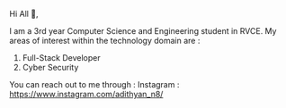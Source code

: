 Hi All 👋,

I am a 3rd year Computer Science and Engineering student in RVCE. My areas of interest within the technology domain are :
1. Full-Stack Developer
2. Cyber Security

You can reach out to me through :
Instagram : https://www.instagram.com/adithyan_n8/

<!--
**Adithyan8/Adithyan8** is a ✨ _special_ ✨ repository because its `README.md` (this file) appears on your GitHub profile.

Here are some ideas to get you started:

- 🔭 I’m currently working on ...
- 🌱 I’m currently learning ...
- 👯 I’m looking to collaborate on ...
- 🤔 I’m looking for help with ...
- 💬 Ask me about ...
- 📫 How to reach me: ...
- 😄 Pronouns: ...
- ⚡ Fun fact: ...
-->

